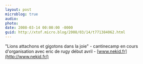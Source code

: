 ```yaml
---
layout: post
microblog: true
audio: 
photo: 
date: 2008-03-14 00:00:00 -0000
guid: http://xtof.micro.blog/2008/03/14/t771384062.html
---
```

"Lions attachons et gigotons dans la joie" - cantinecamp en cours d'organisation avec eric de rugy début avril - [www.nekid.fr](http://www.nekid.fr/)
